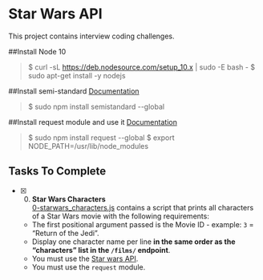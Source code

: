 # Star Wars API

This project contains interview coding challenges.

##Install Node 10

> $ curl -sL https://deb.nodesource.com/setup_10.x | sudo -E bash -
> $ sudo apt-get install -y nodejs

##Install semi-standard
[Documentation](https://intranet.alxswe.com/rltoken/WjMvQfBMKBdsNUuHyg55Dw)

> $ sudo npm install semistandard --global

##Install request module and use it
[Documentation](https://intranet.alxswe.com/rltoken/BWz2gc45S-nZaxEY6GA6Zw)

> $ sudo npm install request --global
> $ export NODE_PATH=/usr/lib/node_modules

## Tasks To Complete

+ [x] 0. **Star Wars Characters**<br/>[0-starwars_characters.js](0-starwars_characters.js) contains a script that prints all characters of a Star Wars movie with the following requirements:
  + The first positional argument passed is the Movie ID - example: `3` = “Return of the Jedi”.
  + Display one character name per line **in the same order as the “characters” list in the `/films/` endpoint**.
  + You must use the [Star wars API](https://swapi-api.hbtn.io/).
  + You must use the `request` module.
